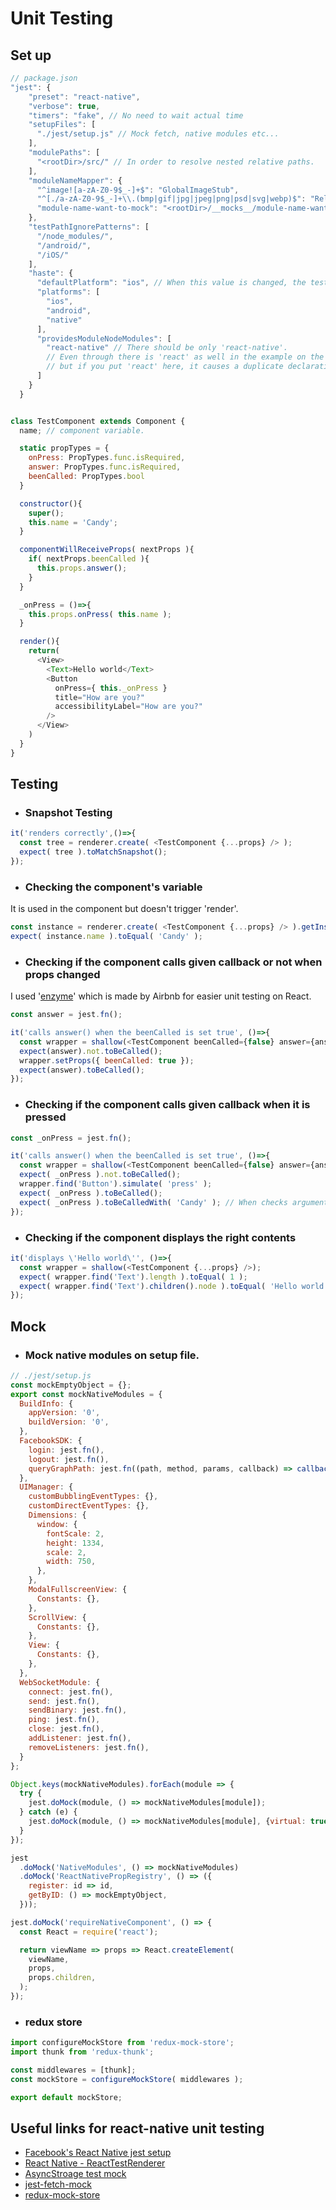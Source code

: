 # Unit Testing 

## Set up

```javascript
// package.json
"jest": {
    "preset": "react-native",
    "verbose": true,
    "timers": "fake", // No need to wait actual time 
    "setupFiles": [
      "./jest/setup.js" // Mock fetch, native modules etc... 
    ],
    "modulePaths": [
      "<rootDir>/src/" // In order to resolve nested relative paths.
    ],
    "moduleNameMapper": {
      "^image![a-zA-Z0-9$_-]+$": "GlobalImageStub",
      "^[./a-zA-Z0-9$_-]+\\.(bmp|gif|jpg|jpeg|png|psd|svg|webp)$": "RelativeImageStub",
      "module-name-want-to-mock": "<rootDir>/__mocks__/module-name-want-to-mock.js"
    },
    "testPathIgnorePatterns": [
      "/node_modules/",
      "/android/",
      "/iOS/"
    ],
    "haste": {
      "defaultPlatform": "ios", // When this value is changed, the test process is also different.
      "platforms": [
        "ios",
        "android",
        "native"
      ],
      "providesModuleNodeModules": [
        "react-native" // There should be only 'react-native'.
        // Even through there is 'react' as well in the example on the website, 
        // but if you put 'react' here, it causes a duplicate declaration error.
      ]
    }
  }
```

```javascript
```

```javascript
class TestComponent extends Component {
  name; // component variable. 

  static propTypes = {
    onPress: PropTypes.func.isRequired,
    answer: PropTypes.func.isRequired,
    beenCalled: PropTypes.bool
  }

  constructor(){
    super();
    this.name = 'Candy';
  }

  componentWillReceiveProps( nextProps ){
    if( nextProps.beenCalled ){
      this.props.answer();
    }
  }

  _onPress = ()=>{
    this.props.onPress( this.name );
  }

  render(){
    return(
      <View>
        <Text>Hello world</Text>
        <Button
          onPress={ this._onPress }
          title="How are you?"
          accessibilityLabel="How are you?"
        />
      </View>
    )
  }
}
```

## Testing

- ### Snapshot Testing

```javascript
it('renders correctly',()=>{
  const tree = renderer.create( <TestComponent {...props} /> );
  expect( tree ).toMatchSnapshot();
});
```

- ### Checking the component's variable 
It is used in the component but doesn't trigger 'render'.

```javascript
const instance = renderer.create( <TestComponent {...props} /> ).getInstance();
expect( instance.name ).toEqual( 'Candy' );
```

- ### Checking if the component calls given callback or not when props changed  

I used '[enzyme](https://github.com/airbnb/enzyme)' which is made by Airbnb for easier  unit testing on React.

```javascript
const answer = jest.fn();

it('calls answer() when the beenCalled is set true', ()=>{
  const wrapper = shallow(<TestComponent beenCalled={false} answer={answer} onPress={onPress} />);
  expect(answer).not.toBeCalled();
  wrapper.setProps({ beenCalled: true }); 
  expect(answer).toBeCalled();
});
```

- ### Checking if the component calls given callback when it is pressed 

```javascript
const _onPress = jest.fn();

it('calls answer() when the beenCalled is set true', ()=>{
  const wrapper = shallow(<TestComponent beenCalled={false} answer={answer} onPress={_onPress} />);
  expect( _onPress ).not.toBeCalled();
  wrapper.find('Button').simulate( 'press' );
  expect( _onPress ).toBeCalled();
  expect( _onPress ).toBeCalledWith( 'Candy' ); // When checks arguments 
});
```

- ### Checking if the component displays the right contents

```javascript
it('displays \'Hello world\'', ()=>{
  const wrapper = shallow(<TestComponent {...props} />);
  expect( wrapper.find('Text').length ).toEqual( 1 );
  expect( wrapper.find('Text').children().node ).toEqual( 'Hello world' );
});
```

## Mock 

- ### Mock native modules on setup file.

```javascript
// ./jest/setup.js
const mockEmptyObject = {};
export const mockNativeModules = {
  BuildInfo: {
    appVersion: '0',
    buildVersion: '0',
  },
  FacebookSDK: {
    login: jest.fn(),
    logout: jest.fn(),
    queryGraphPath: jest.fn((path, method, params, callback) => callback()),
  },
  UIManager: {
    customBubblingEventTypes: {},
    customDirectEventTypes: {},
    Dimensions: {
      window: {
        fontScale: 2,
        height: 1334,
        scale: 2,
        width: 750,
      },
    },
    ModalFullscreenView: {
      Constants: {},
    },
    ScrollView: {
      Constants: {},
    },
    View: {
      Constants: {},
    },
  },
  WebSocketModule: {
    connect: jest.fn(),
    send: jest.fn(),
    sendBinary: jest.fn(),
    ping: jest.fn(),
    close: jest.fn(),
    addListener: jest.fn(),
    removeListeners: jest.fn(),
  }
};

Object.keys(mockNativeModules).forEach(module => {
  try {
    jest.doMock(module, () => mockNativeModules[module]); 
  } catch (e) {
    jest.doMock(module, () => mockNativeModules[module], {virtual: true});
  }
});

jest
  .doMock('NativeModules', () => mockNativeModules)
  .doMock('ReactNativePropRegistry', () => ({
    register: id => id,
    getByID: () => mockEmptyObject,
  }));

jest.doMock('requireNativeComponent', () => {
  const React = require('react');

  return viewName => props => React.createElement(
    viewName,
    props,
    props.children,
  );
});
```

- ### redux store 

```javascript
import configureMockStore from 'redux-mock-store';
import thunk from 'redux-thunk';

const middlewares = [thunk];
const mockStore = configureMockStore( middlewares );

export default mockStore;
```

## Useful links for react-native unit testing   

- [Facebook's React Native jest setup](https://github.com/facebook/react-native/blob/master/jest/setup.js) 
- [React Native - ReactTestRenderer](https://github.com/facebook/react/tree/master/src/renderers/testing)  
- [AsyncStroage test mock](https://github.com/jasonmerino/react-native-simple-store/blob/master/__tests__/index-test.js#L31-L64)   
- [jest-fetch-mock](https://github.com/jefflau/jest-fetch-mock)
- [redux-mock-store](https://github.com/arnaudbenard/redux-mock-store) 
